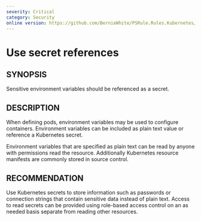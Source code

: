 ```yaml
---
severity: Critical
category: Security
online version: https://github.com/BernieWhite/PSRule.Rules.Kubernetes/blob/master/docs/rules/en-US/Kubernetes.Pod.Secrets.md
---
```


# Use secret references

## SYNOPSIS

Sensitive environment variables should be referenced as a secret.

## DESCRIPTION

When defining pods, environment variables may be used to configure containers.
Environment variables can be included as plain text value or reference a Kubernetes secret.

Environment variables that are specified as plain text can be read by anyone with permissions read the resource.
Additionally Kubernetes resource manifests are commonly stored in source control.

## RECOMMENDATION

Use Kubernetes secrets to store information such as passwords or connection strings that contain sensitive data instead of plain text.
Access to read secrets can be provided using role-based access control on an as needed basis separate from reading other resources.
